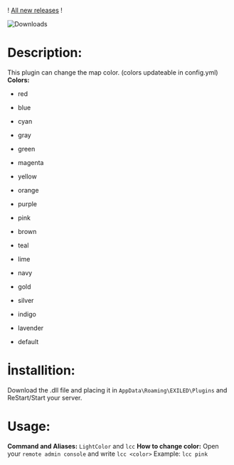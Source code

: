 ! [All new releases](https://github.com/Treaxy/LightColor/releases) !


<img src="https://img.shields.io/github/downloads/Treaxy/LightColor/total?style=for-the-badge&logo=github" alt="Downloads">

# Description:

This plugin can change the map color. (colors updateable in config.yml)
**Colors:**

- red
- blue
- cyan
- gray
- green
- magenta
- yellow
- orange
- purple
- pink
- brown
- teal
- lime
- navy
- gold
- silver
- indigo
- lavender

- default


# İnstallition:

Download the .dll file and placing it in ``AppData\Roaming\EXILED\Plugins`` and ReStart/Start your server.


# Usage:

**Command and Aliases:** ``LightColor`` and ``lcc``
**How to change color:** Open your ``remote admin console`` and write ``lcc <color>`` Example: ``lcc pink``
